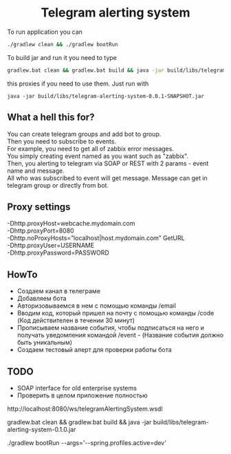 <div align="center">
    <h1>Telegram alerting system</h1>
</div>

To run application you can
```sh
./gradlew clean && ./gradlew bootRun
```

To build jar and run it you need to  type
```sh
gradlew.bat clean && gradlew.bat build && java -jar build/libs/telegram-alerting-system-0.1.0.jar
```

this proxies if you need to use them. Just run with
```
java -jar build/libs/telegram-alerting-system-0.0.1-SNAPSHOT.jar  
```
## What a hell this for?
You can create telegram groups and add bot to group.  
Then you need to subscribe to events.  
For example, you need to get all of zabbix error messages.  
You simply creating event named as you want such as "zabbix".  
Then, you alerting to telegram via SOAP or REST with 2 params - event name and message.  
All who was subscribed to event will get message. Message can get in telegram group or directly from bot.

## Proxy settings
-Dhttp.proxyHost=webcache.mydomain.com  
-Dhttp.proxyPort=8080  
-Dhttp.noProxyHosts=”localhost|host.mydomain.com” GetURL  
-Dhttp.proxyUser=USERNAME  
-Dhttp.proxyPassword=PASSWORD  

## HowTo
- Создаем канал в телеграме
- Добавляем бота
- Авторизовываемся в нем с помощью команды /email
- Вводим код, который пришел на почту с помощью команды /code (Код действителен в течении 30 минут)
- Прописываем название события, чтобы подписаться на него и получать уведомления командой /event - (Название события должно быть уникальным)
- Создаем тестовый алерт для проверки работы бота

## TODO
- SOAP interface for old enterprise systems
- Проверить в целом приложение полностью


http://localhost:8080/ws/telegramAlertingSystem.wsdl


gradlew.bat clean && gradlew.bat build && java -jar build/libs/telegram-alerting-system-0.1.0.jar



./gradlew bootRun --args='--spring.profiles.active=dev'
